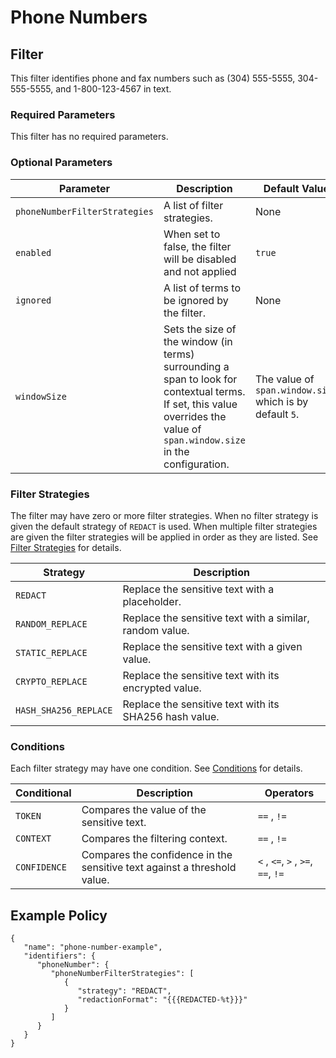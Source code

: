 # Phone Numbers

## Filter

This filter identifies phone and fax numbers such as (304) 555-5555, 304-555-5555, and 1-800-123-4567 in text.

### Required Parameters

This filter has no required parameters.

### Optional Parameters

| Parameter                     | Description                                                    | Default Value |
| ----------------------------- | -------------------------------------------------------------- | ------------- |
| `phoneNumberFilterStrategies` | A list of filter strategies.                                   | None          |
| `enabled`                     | When set to false, the filter will be disabled and not applied | `true`        |
| `ignored`                     | A list of terms to be ignored by the filter.                   | None          |
| `windowSize`          | Sets the size of the window (in terms) surrounding a span to look for contextual terms. If set, this value overrides the value of `span.window.size` in the configuration. | The value of `span.window.size` which is by default `5`. |

### Filter Strategies

The filter may have zero or more filter strategies. When no filter strategy is given the default strategy of `REDACT` is used. When multiple filter strategies are given the filter strategies will be applied in order as they are listed. See [Filter Strategies](#filter-strategies) for details.

| Strategy              | Description                                              |
| --------------------- | -------------------------------------------------------- |
| `REDACT`              | Replace the sensitive text with a placeholder.           |
| `RANDOM_REPLACE`      | Replace the sensitive text with a similar, random value. |
| `STATIC_REPLACE`      | Replace the sensitive text with a given value.           |
| `CRYPTO_REPLACE`      | Replace the sensitive text with its encrypted value.     |
| `HASH_SHA256_REPLACE` | Replace the sensitive text with its SHA256 hash value.   |

### Conditions

Each filter strategy may have one condition. See [Conditions](#conditions) for details.

| Conditional  | Description                                                              | Operators                          |
| ------------ | ------------------------------------------------------------------------ | ---------------------------------- |
| `TOKEN`      | Compares the value of the sensitive text.                                | `==` , `!=`                        |
| `CONTEXT`    | Compares the filtering context.                                          | `==` , `!=`                        |
| `CONFIDENCE` | Compares the confidence in the sensitive text against a threshold value. | `<` , `<=`, `>` , `>=`, `==`, `!=` |

## Example Policy

```
{
   "name": "phone-number-example",
   "identifiers": {
      "phoneNumber": {
         "phoneNumberFilterStrategies": [
            {
               "strategy": "REDACT",
               "redactionFormat": "{{{REDACTED-%t}}}"
            }
         ]
      }
   }     
}
```
